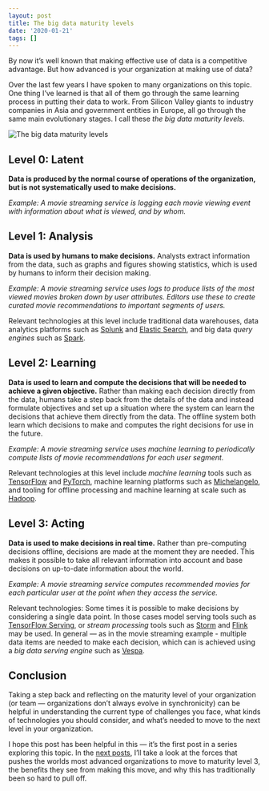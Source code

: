 ```yaml
---
layout: post
title: The big data maturity levels
date: '2020-01-21'
tags: []
---
```


By now it’s well known that making effective use of data is a competitive advantage. But how advanced is your 
organization at making use of data?

Over the last few years I have spoken to many organizations on this topic. 
One thing I’ve learned is that all of them go through the same learning process in putting their data to work. 
From Silicon Valley giants to industry companies in Asia and government entities in Europe, all go through the 
same main evolutionary stages. I call these *the big data maturity levels*.

![The big data maturity levels](https://miro.medium.com/max/2128/1*HqX0sQJ2RL0H1nFJE3saMw.png)

## Level 0: Latent

**Data is produced by the normal course of operations of the organization, but is not systematically used to 
make decisions.**

*Example: A movie streaming service is logging each movie viewing event with information about what is viewed, 
and by whom.*

## Level 1: Analysis

**Data is used by humans to make decisions.** Analysts extract information from the data, such as graphs and figures 
showing statistics, which is used by humans to inform their decision making.

*Example: A movie streaming service uses logs to produce lists of the most viewed movies broken down by user 
attributes. Editors use these to create curated movie recommendations to important segments of users.*

Relevant technologies at this level include traditional data warehouses, data analytics platforms such as 
[Splunk](https://splunk.com) and [Elastic Search](https://elastic.co), and big data *query engines* 
such as [Spark](https://spark.apache.org).

## Level 2: Learning

**Data is used to learn and compute the decisions that will be needed to achieve a given objective.** Rather 
than making each decision directly from the data, humans take a step back from the details of the data and 
instead formulate objectives and set up a situation where the system can learn the decisions that achieve 
them directly from the data. The offline system both learn which decisions to make and computes the right 
decisions for use in the future.

*Example: A movie streaming service uses machine learning to periodically compute lists of movie 
recommendations for each user segment.*

Relevant technologies at this level include *machine learning* tools such as 
[TensorFlow](https://www.tensorflow.org) and [PyTorch](https://pytorch.org), 
machine learning platforms such as [Michelangelo](https://eng.uber.com/michelangelo/), 
and tooling for offline processing and machine learning at scale such as [Hadoop](https://hadooop.apache.org).

## Level 3: Acting

**Data is used to make decisions in real time.** Rather than pre-computing decisions offline, decisions are 
made at the moment they are needed. This makes it possible to take all relevant information into account 
and base decisions on up-to-date information about the world.

*Example: A movie streaming service computes recommended movies for each particular user at the point when 
they access the service.*

Relevant technologies: Some times it is possible to make decisions by considering a single data point. 
In those cases model serving tools such as [TensorFlow Serving](https://www.tensorflow.org/tfx/guide/serving), 
or *stream processing* tools such as 
[Storm](https://storm.apache.org) 
and [Flink](https://flink.apache.org) may be used. In general — as in the movie streaming example - 
multiple data items are needed to 
make each decision, which can is achieved using a *big data serving engine* such as 
[Vespa](https://vespa.ai).

## Conclusion

Taking a step back and reflecting on the maturity level of your organization (or team — organizations 
don’t always evolve in synchronicity) can be helpful in understanding the current type of challenges you 
face, what kinds of technologies you should consider, and what’s needed to move to the next level in 
your organization.

I hope this post has been helpful in this — it’s the first post in a series exploring this topic. In 
the [next posts](https://blog.vespa.ai/why-most-computation-will-become-online/), I’ll take a look at the forces that pushes the worlds most advanced organizations to 
move to maturity level 3, the benefits they see from making this move, and why this has traditionally 
been so hard to pull off.